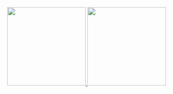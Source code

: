 

<div align="center">
  <a href="https://github.com/AnaLuizaCunha">
  <img height="180em" src="https://github-readme-stats.vercel.app/api?username=AnaLuizaCunha&show_icons=true&theme=highcontrast&include_all_commits=true&count_private=true"/>
  <img height="180em" src="https://github-readme-stats.vercel.app/api/top-langs/?username=AnaLuizaCunha&layout=compact&langs_count=7&theme=highcontrast"/>
</div>
